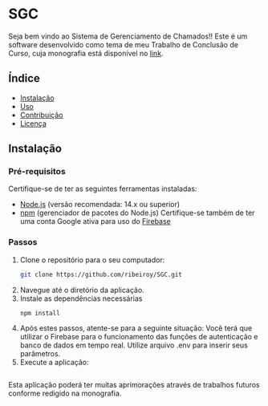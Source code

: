 # SGC

Seja bem vindo ao Sistema de Gerenciamento de Chamados!! Este é um software desenvolvido como tema de meu Trabalho de Conclusão de Curso, cuja monografia está disponível no [link](https://www.monografias.ufop.br/handle/35400000/8116).


## Índice

- [Instalação](#instalação)
- [Uso](#uso)
- [Contribuição](#contribuição)
- [Licença](#licença)

## Instalação

### Pré-requisitos

Certifique-se de ter as seguintes ferramentas instaladas:
- [Node.js](https://nodejs.org/) (versão recomendada: 14.x ou superior)
- [npm](https://www.npmjs.com/) (gerenciador de pacotes do Node.js)
Certifique-se também de ter uma conta Google ativa para uso do [Firebase](https://firebase.google.com)

### Passos

1. Clone o repositório para o seu computador:
   ```bash
   git clone https://github.com/ribeiroy/SGC.git
2. Navegue até o diretório da aplicação.
3. Instale as dependências necessárias
   ```bash
   npm install
4. Após estes passos, atente-se para a seguinte situação: Você terá que utilizar o Firebase para o funcionamento das funções de autenticação e banco de dados em tempo real. Utilize arquivo .env para inserir seus parâmetros.
5. Execute a aplicação:
   ```npm start
Esta aplicação poderá ter muitas aprimorações através de trabalhos futuros conforme redigido na monografia.
